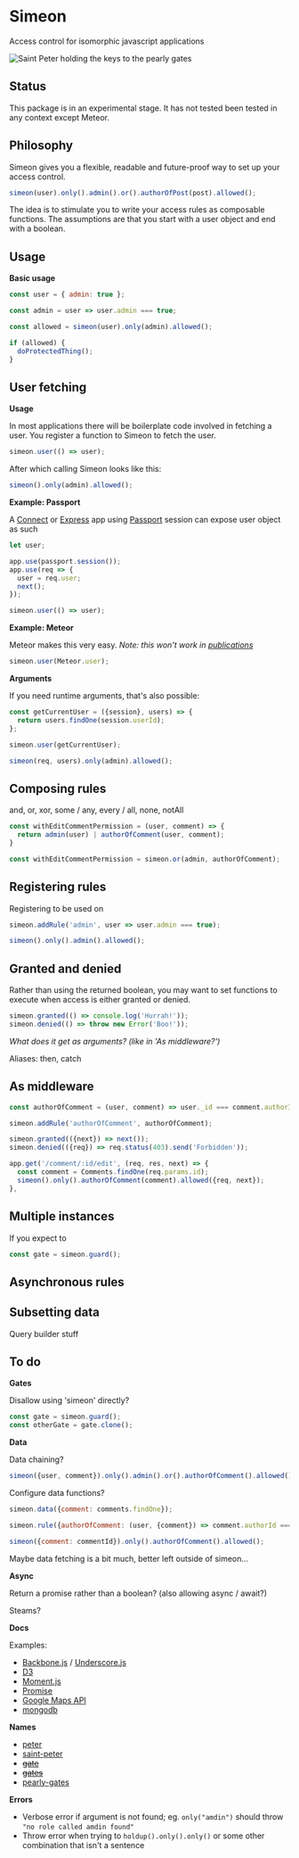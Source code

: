 Simeon
======

Access control for isomorphic javascript applications

![Saint Peter holding the keys to the pearly gates](http://parish.rcdow.org.uk/hatfieldsouth/wp-content/uploads/sites/209/2013/10/hatfield-south-st-peter.jpg)


Status
------

This package is in an experimental stage. It has not tested been tested in any context except Meteor.


Philosophy
----------

Simeon gives you a flexible, readable and future-proof way to set up your access control.

```javascript
simeon(user).only().admin().or().authorOfPost(post).allowed();
```

The idea is to stimulate you to write your access rules as composable functions. The assumptions are that you start with a user object and end with a boolean.


Usage
-----

**Basic usage**

```javascript
const user = { admin: true };

const admin = user => user.admin === true;

const allowed = simeon(user).only(admin).allowed();

if (allowed) {
  doProtectedThing();
}
 ```


User fetching
-------------

**Usage**

In most applications there will be boilerplate code involved in fetching a user. You register a function to Simeon to fetch the user.

```javascript
simeon.user(() => user);
```

After which calling Simeon looks like this:

```javascript
simeon().only(admin).allowed();
```

**Example: Passport**

A [Connect](https://github.com/senchalabs/connect) or [Express](http://expressjs.com/) app using [Passport](http://passportjs.org/docs/configure) session can expose user object as such

```javascript
let user;

app.use(passport.session());
app.use(req => {
  user = req.user;
  next();
});

simeon.user(() => user);
```

**Example: Meteor**

Meteor makes this very easy. *Note: this won't work in [publications](http://docs.meteor.com/#/full/meteor_user)*

```javascript
simeon.user(Meteor.user);
```

**Arguments**

If you need runtime arguments, that's also possible:

```javascript
const getCurrentUser = ({session}, users) => {
  return users.findOne(session.userId);
};

simeon.user(getCurrentUser);

simeon(req, users).only(admin).allowed();
```


Composing rules
---------------

and, or, xor, some / any, every / all, none, notAll

```javascript
const withEditCommentPermission = (user, comment) => {
  return admin(user) | authorOfComment(user, comment);
}
```

```javascript
const withEditCommentPermission = simeon.or(admin, authorOfComment);
```


Registering rules
-----------------

Registering to be used on 

```javascript
simeon.addRule('admin', user => user.admin === true);
```

```javascript
simeon().only().admin().allowed();
```


Granted and denied
------------------

Rather than using the returned boolean, you may want to set functions to execute when access is either granted or denied.

```javascript
simeon.granted(() => console.log('Hurrah!'));
simeon.denied(() => throw new Error('Boo!'));
```

*What does it get as arguments? (like in 'As middleware?')*

Aliases: then, catch


As middleware
-------------

```javascript
const authorOfComment = (user, comment) => user._id === comment.authorId;

simeon.addRule('authorOfComment', authorOfComment);

simeon.granted(({next}) => next());
simeon.denied(({req}) => req.status(403).send('Forbidden'));

app.get('/comment/:id/edit', (req, res, next) => {
  const comment = Comments.findOne(req.params.id);
  simeon().only().authorOfComment(comment).allowed({req, next});
}, 
```


Multiple instances
------------------

If you expect to 

```javascript
const gate = simeon.guard();
```


Asynchronous rules
------------------



Subsetting data
---------------

Query builder stuff


To do
-----

**Gates**

Disallow using 'simeon' directly?

```javascript
const gate = simeon.guard();
const otherGate = gate.clone();
```

**Data**

Data chaining?

```javascript
simeon({user, comment}).only().admin().or().authorOfComment().allowed();
```

Configure data functions?

```javascript
simeon.data({comment: comments.findOne});

simeon.rule({authorOfComment: (user, {comment}) => comment.authorId === user._id})

simeon({comment: commentId}).only().authorOfComment().allowed();
```

Maybe data fetching is a bit much, better left outside of simeon...

**Async**

Return a promise rather than a boolean? (also allowing async / await?)

Steams?

**Docs**

Examples:

- [Backbone.js](http://backbonejs.org/) / [Underscore.js](http://underscorejs.org/)
- [D3](https://github.com/mbostock/d3/wiki/API-Reference)
- [Moment.js](http://momentjs.com/docs/)
- [Promise](https://developer.mozilla.org/en/docs/Web/JavaScript/Reference/Global_Objects/Promise)
- [Google Maps API](https://developers.google.com/maps/documentation/javascript/3.exp/reference)
- [mongodb](https://www.npmjs.com/package/mongodb)

**Names**

- [peter](https://www.npmjs.com/package/peter)
- [saint-peter](https://www.npmjs.com/search?q=saint+peter)
- ~~[gate](https://www.npmjs.com/package/gate)~~
- ~~[gates](https://www.npmjs.com/package/gates)~~
- [pearly-gates](https://www.npmjs.com/search?q=pearly+gates)

**Errors**

- Verbose error if argument is not found; eg. `only("amdin")` should throw `"no role called amdin found"`
- Throw error when trying to `holdup().only().only()` or some other combination that isn't a sentence

